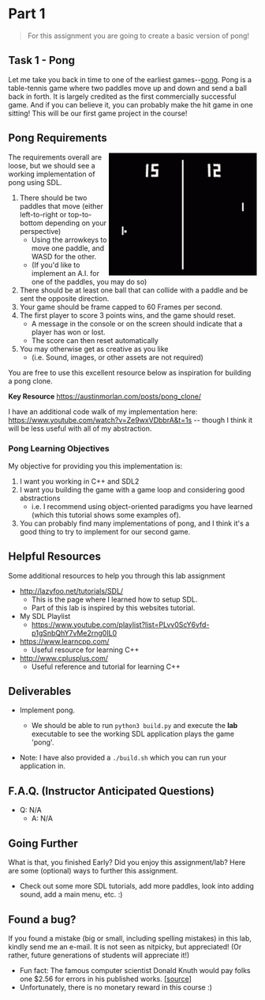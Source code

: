# Part 1

> For this assignment you are going to create a basic version of pong!

## Task 1 - Pong

Let me take you back in time to one of the earliest games--[pong](https://en.wikipedia.org/wiki/Pong). Pong is a table-tennis game where two paddles move up and down and send a ball back in forth. It is largely credited as the first commercially successful game. And if you can believe it, you can probably make the hit game in one sitting! This will be our first game project in the course!

## Pong Requirements

<img align="right" width="300px" src="./media/pong.gif">

The requirements overall are loose, but we should see a working implementation of pong using SDL.

1. There should be two paddles that move (either left-to-right or top-to-bottom depending on your perspective)
	- Using the arrowkeys to move one paddle, and WASD for the other.
	- (If you'd like to implement an A.I. for one of the paddles, you may do so)
2. There should be at least one ball that can collide with a paddle and be sent the opposite direction.
3. Your game should be frame capped to 60 Frames per second.
4. The first player to score 3 points wins, and the game should reset.
	- A message in the console or on the screen should indicate that a player has won or lost.
    - The score can then reset automatically
5. You may otherwise get as creative as you like
	- (i.e. Sound, images, or other assets are not required)

You are free to use this excellent resource below as inspiration for building a pong clone. 

**Key Resource** https://austinmorlan.com/posts/pong_clone/

I have an additional code walk of my implementation here: https://www.youtube.com/watch?v=Ze9wxVDbbrA&t=1s -- though I think it will be less useful with all of my abstraction.

### Pong Learning Objectives

My objective for providing you this implementation is:

1. I want you working in C++ and SDL2
2. I want you building the game with a game loop and considering good abstractions
    - i.e. I recommend using object-oriented paradigms you have learned (which this tutorial shows some examples of).
3. You can probably find many implementations of pong, and I think it's a good thing to try to implement for our second game.

## Helpful Resources

Some additional resources to help you through this lab assignment

- http://lazyfoo.net/tutorials/SDL/ 
	- This is the page where I learned how to setup SDL. 
	- Part of this lab is inspired by this websites tutorial.
- My SDL Playlist
    - https://www.youtube.com/playlist?list=PLvv0ScY6vfd-p1gSnbQhY7vMe2rng0IL0
- https://www.learncpp.com/
	- Useful resource for learning C++
- http://www.cplusplus.com/
	- Useful reference and tutorial for learning C++

## Deliverables

- Implement pong.
	- We should be able to run `python3 build.py` and execute the **lab** executable to see the working SDL application plays the game 'pong'.
	
- Note: I have also provided a `./build.sh` which you can run your application in.

## F.A.Q. (Instructor Anticipated Questions)

* Q: N/A 
  * A: N/A

## Going Further

What is that, you finished Early? Did you enjoy this assignment/lab? Here are some (optional) ways to further this assignment.

- Check out some more SDL tutorials, add more paddles, look into adding sound, add a main menu, etc. :)

## Found a bug?

If you found a mistake (big or small, including spelling mistakes) in this lab, kindly send me an e-mail. It is not seen as nitpicky, but appreciated! (Or rather, future generations of students will appreciate it!)

- Fun fact: The famous computer scientist Donald Knuth would pay folks one $2.56 for errors in his published works. [[source](https://en.wikipedia.org/wiki/Knuth_reward_check)]
- Unfortunately, there is no monetary reward in this course :)
